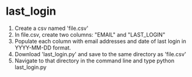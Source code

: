 # last_login

1. Create a csv named 'file.csv'
1. In file.csv, create two columns: "EMAIL" and "LAST_LOGIN"
1. Populate each column with email addresses and date of last login in YYYY-MM-DD format.
1. Download 'last_login.py' and save to the same directory as 'file.csv'
1. Navigate to that directory in the command line and type python last_login.py
